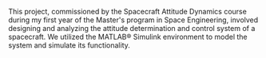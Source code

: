 This project, commissioned by the Spacecraft Attitude Dynamics course during my first year of the Master's program in Space Engineering, involved designing and analyzing the attitude determination and control system of a spacecraft. We utilized the MATLAB® Simulink environment to model the system and simulate its functionality.
